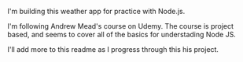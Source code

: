 I'm building this weather app for practice with Node.js.

I'm following Andrew Mead's course on Udemy. The course is project based, and seems to cover all of the basics for understading Node JS. 

I'll add more to this readme as I progress through this his project. 

